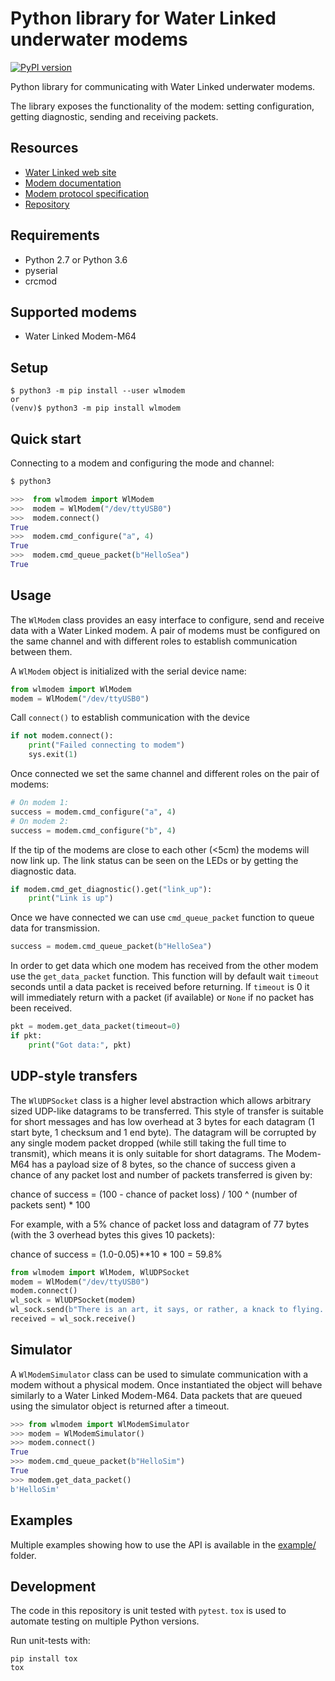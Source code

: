 # Python library for Water Linked underwater modems

[![PyPI version](https://badge.fury.io/py/wlmodem.svg)](https://badge.fury.io/py/wlmodem)

Python library for communicating with Water Linked underwater modems.

The library exposes the functionality of the modem: setting configuration, getting diagnostic, sending
and receiving packets.

## Resources

* [Water Linked web site](https://waterlinked.com/underwater-communication/)
* [Modem documentation](https://waterlinked.github.io/docs/modems/modem-m64/)
* [Modem protocol specification](https://waterlinked.github.io/docs/modems/modem-m64-protocol/)
* [Repository](https://github.com/waterlinked/modem-python)

## Requirements

* Python 2.7 or Python 3.6
* pyserial
* crcmod

## Supported modems

* Water Linked Modem-M64

## Setup

```
$ python3 -m pip install --user wlmodem
or
(venv)$ python3 -m pip install wlmodem
```

## Quick start

Connecting to a modem and configuring the mode and channel:

```py
$ python3

>>>  from wlmodem import WlModem
>>>  modem = WlModem("/dev/ttyUSB0")
>>>  modem.connect()
True
>>>  modem.cmd_configure("a", 4)
True
>>>  modem.cmd_queue_packet(b"HelloSea")
True
```

## Usage

The `WlModem` class provides an easy interface to configure, send and receive data with a Water Linked modem.
A pair of modems must be configured on the same channel and with different roles to establish communication between them.

A `WlModem` object is initialized with the serial device name:

```py
from wlmodem import WlModem
modem = WlModem("/dev/ttyUSB0")
```

Call `connect()` to establish communication with the device

```py
if not modem.connect():
    print("Failed connecting to modem")
    sys.exit(1)
```

Once connected we set the same channel and different roles on the pair of modems:

```py
# On modem 1:
success = modem.cmd_configure("a", 4)
# On modem 2:
success = modem.cmd_configure("b", 4)
```

If the tip of the modems are close to each other (<5cm) the modems will now link up.
The link status can be seen on the LEDs or by getting the diagnostic data.

```py
if modem.cmd_get_diagnostic().get("link_up"):
    print("Link is up")
```

Once we have connected we can use `cmd_queue_packet` function to queue data for transmission.

```py
success = modem.cmd_queue_packet(b"HelloSea")
```

In order to get data which one modem has received from the other modem use the `get_data_packet` function.
This function will by default wait `timeout` seconds until a data packet is received before returning.
If `timeout` is 0 it will immediately return with a packet (if available) or `None` if no packet has been received.

```py
pkt = modem.get_data_packet(timeout=0)
if pkt:
    print("Got data:", pkt)
```

## UDP-style transfers

The `WlUDPSocket` class is a higher level abstraction which allows arbitrary sized UDP-like datagrams to be transferred.
This style of transfer is suitable for short messages and has low overhead at 3 bytes for each
datagram (1 start byte, 1 checksum and 1 end byte).
The datagram will be corrupted by any single modem packet dropped (while still taking the full time to transmit),
which means it is only suitable for short datagrams.
The Modem-M64 has a payload size of 8 bytes, so the chance of success given a chance of any packet lost and number of packets transferred is given by:

chance of success = (100 - chance of packet loss) / 100 ^ (number of packets sent) * 100

For example, with a 5% chance of packet loss and datagram of 77 bytes (with the 3 overhead bytes this gives 10 packets):

chance of success = (1.0-0.05)**10 * 100 = 59.8%

```py
from wlmodem import WlModem, WlUDPSocket
modem = WlModem("/dev/ttyUSB0")
modem.connect()
wl_sock = WlUDPSocket(modem)
wl_sock.send(b"There is an art, it says, or rather, a knack to flying. The knack lies in learning how to throw yourself at the ground and miss")
received = wl_sock.receive()
```

## Simulator

A `WlModemSimulator` class can be used to simulate communication with a modem without a physical modem.
Once instantiated the object will behave similarly to a Water Linked Modem-M64.
Data packets that are queued using the simulator object is returned after a timeout.

```py
>>> from wlmodem import WlModemSimulator
>>> modem = WlModemSimulator()
>>> modem.connect()
True
>>> modem.cmd_queue_packet(b"HelloSim")
True
>>> modem.get_data_packet()
b'HelloSim'
```

## Examples

Multiple examples showing how to use the API is available in the [example/](example/) folder.

## Development

The code in this repository is unit tested with `pytest`. `tox` is used to automate testing on multiple Python versions.

Run unit-tests with:

```
pip install tox
tox
```

